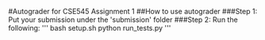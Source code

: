 #Autograder for CSE545 Assignment 1
##How to use autograder
###Step 1: Put your submission under the 'submission' folder
###Step 2: Run the following:
'''
bash setup.sh
python run_tests.py
'''
